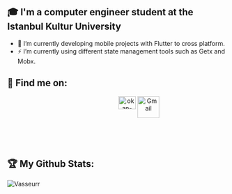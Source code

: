<!--
## Hi there 👋 I'm Vasseurr
![](https://visitor-badge.laobi.icu/badge?page_id=Vasseurr) [![Github](https://img.shields.io/github/followers/Vasseurr?label=Followers&logo=Github)](https://github.com/Vasseurr)
-->

## 🎓 I'm a computer engineer student at the Istanbul Kultur University

- 🔭 I’m currently developing mobile projects with Flutter to cross platform.
- ⚡ I’m currently using different state management tools such as Getx and Mobx.

## :email: Find me on:
 <!--
 <a href="https://www.linkedin.com/in/okanruzgar/" target="_blank" rel="noopener noreferrer"> <img src="https://cdn.jsdelivr.net/npm/simple-icons@v3/icons/linkedin.svg" alt="Linkedin" height="40" style="vertical-align:top; margin:4px"></a>
 -->
 <p align="center">
 <a href="https://linkedin.com/in/okanruzgar/" target="blank"><img align="center" src="https://raw.githubusercontent.com/rahuldkjain/github-profile-readme-generator/master/src/images/icons/Social/linked-in-alt.svg" alt="okan-ruzgar" height="30" width="40" style="vertical-align:top; margin-left:100px"/></a>
 <a href="mailto:okan.rzgr37@gmail.com" target="blank"> <img align="center" src="https://cdn-icons.flaticon.com/png/512/2875/premium/2875435.png?token=exp=1652027908~hmac=e85978df49a2d9f81a07d0e5aec95970" alt="Gmail" height="50" width="50" /></a>
</p>

<br />

<!--
## 🧰 Languages and Tools:
<p align="center">
<img src="https://img.shields.io/badge/java-%23ED8B00.svg?&style=for-the-badge&logo=java&logoColor=white" alt="Java" height="40" style="vertical-align:top; margin:4px">
<img src="https://raw.githubusercontent.com/github/explore/80688e429a7d4ef2fca1e82350fe8e3517d3494d/topics/javascript/javascript.png" alt="Javascript" height="40" style="vertical-align:top; margin:4px">
<img src="https://img.shields.io/badge/c%20-%2300599C.svg?&style=for-the-badge&logo=c&logoColor=white" alt="C" height="40" style="vertical-align:top; margin:4px">
<img src="https://img.shields.io/badge/c++%20-%2300599C.svg?&style=for-the-badge&logo=c%2B%2B&ogoColor=white" alt="C++" height="40" style="vertical-align:top; margin:4px">
<img src="https://img.shields.io/badge/html5%20-%23E34F26.svg?&style=for-the-badge&logo=html5&logoColor=white" alt="html5" height="40" style="vertical-align:top; margin:4px">
<img src="https://img.shields.io/badge/css3%20-%231572B6.svg?&style=for-the-badge&logo=css3&logoColor=white" alt="CSS" height="40" style="vertical-align:top; margin:4px">
<img src="https://raw.githubusercontent.com/github/explore/80688e429a7d4ef2fca1e82350fe8e3517d3494d/topics/mysql/mysql.png" alt="MySQL" height="40" style="vertical-align:top; margin:4px">
<img src="https://raw.githubusercontent.com/github/explore/80688e429a7d4ef2fca1e82350fe8e3517d3494d/topics/visual-studio-code/visual-studio-code.png" alt="VS Code" height="40" style="vertical-align:top; margin:4px">
<br />  
 -->
<!--  
<img src="https://raw.githubusercontent.com/github/explore/80688e429a7d4ef2fca1e82350fe8e3517d3494d/topics/visual-studio-code/visual-studio-code.png" alt="VS Code" height="40" style="vertical-align:top; margin:4px">
 <img src="https://img.utdstc.com/icon/66c/a93/66ca938e8a1cf7228652dc6317782ba175051740770555eeff3e1b576d060da2:200" alt="Unity" height="50" style="vertical-align:top; margin:4px">
<img src="https://raw.githubusercontent.com/github/explore/78df643247d429f6cc873026c0622819ad797942/topics/github/github.png" alt="Github" height="40" style="vertical-align:top; margin:4px">
<img src="https://raw.githubusercontent.com/github/explore/80688e429a7d4ef2fca1e82350fe8e3517d3494d/topics/git/git.png" alt="Git" height="40" style="vertical-align:top; margin:4px">
<img src="https://raw.githubusercontent.com/github/explore/80688e429a7d4ef2fca1e82350fe8e3517d3494d/topics/terminal/terminal.png" alt="Terminal" height="40" style="vertical-align:top; margin:4px">
<img src="https://raw.githubusercontent.com/github/explore/80688e429a7d4ef2fca1e82350fe8e3517d3494d/topics/linux/linux.png" alt="Linux" height="40" style="vertical-align:top; margin:4px" alt="Windows" height="40" style="vertical-align:top; margin:4px">
<img src="https://raw.githubusercontent.com/github/explore/80688e429a7d4ef2fca1e82350fe8e3517d3494d/topics/windows/windows.png" alt="Windows" height="40" style="vertical-align:top; margin:4px">
-->
</p>

<br />

<!--
## :blue_book: Blog posts:
- [Awesome typing effect overlay on images (CSS+JS)](https://dev.to/vasseurr/css-js-)
- [Create a dynamic GitHub profile Readme](https://dev.to/vasseurr/create-a-dynamic-github-profile)
- [Create a static webpage with a contact form on Github pages](https://dev.to/vasseurr/create-a-static-webpage)
-->


## :trophy: My Github Stats:

<!--
![GitHub stats](https://readme-stats-cfgj2cxdy.vercel.app/api?username=CharalambosIoannou&count_private=true&show_icons=true&theme=tokyonight)
![Top Langs](https://readme-stats-cfgj2cxdy.vercel.app/api/top-langs/?username=CharalambosIoannou&hide=php&theme=tokyonight)
-->
<div>
<!--
<a href="https://readme-stats-cfgj2cxdy.vercel.app/api?username=Vasseurr&count_private=true&show_icons=true&theme=tokyonight">
  <img  align="left" src="https://readme-stats-cfgj2cxdy.vercel.app/api?username=Vasseurr&count_private=true&show_icons=true&theme=tokyonight" />
-->
 <p><img align="center" src="https://github-readme-stats.vercel.app/api/top-langs?username=Vasseurr&show_icons=true&theme=dark&locale=en&layout=compact" alt="Vasseurr" /></p>
<!--
</a>
<a href="https://readme-stats-cfgj2cxdy.vercel.app/api/top-langs/?username=Vasseurr&hide=php&theme=tokyonight">
  <img align="left" src="https://readme-stats-cfgj2cxdy.vercel.app/api/top-langs/?username=Vasseurr&hide=php&theme=tokyonight" /> 

</a>
-->
</div>


<!--
[website]: https://vasseurr.com/
[linkedin]: https://linkedin.com/in/okanruzgar
[mail]: mailto:okan.rzgr37@gmail.com
-->
